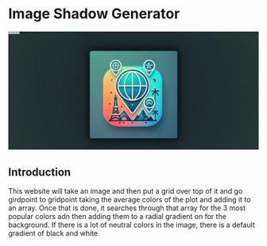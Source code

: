 # Image Shadow Generator

![Image of project](src/Assets/Images/Image-Shadow2.png)

## Introduction
This website will take an image and then put a grid over top of it and go girdpoint to gridpoint taking the average colors of the plot and adding it to an array. Once that is done, it searches through that array for the 3 most popular colors adn then adding them to a radial gradient on for the background. If there is a lot of neutral colors in the image, there is a default gradient of black and white
